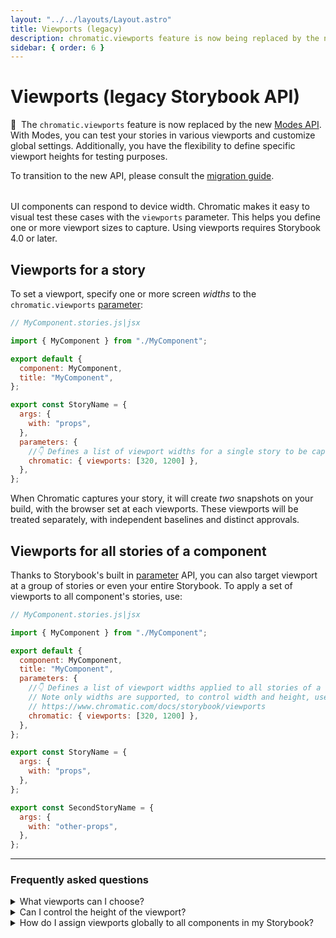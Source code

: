 ```yaml
---
layout: "../../layouts/Layout.astro"
title: Viewports (legacy)
description: chromatic.viewports feature is now being replaced by the new Modes API
sidebar: { order: 6 }
---
```


# Viewports (legacy Storybook API)

<div class="aside" style="margin-bottom: 2rem;">

<p>🚨&nbsp;&nbsp;The <code>chromatic.viewports</code> feature is now replaced by the new <a href="/docs/modes">Modes API</a>. With Modes, you can test your stories in various viewports and customize global settings. Additionally, you have the flexibility to define specific viewport heights for testing purposes.</p>

<p style="margin-bottom: 0;">To transition to the new API, please consult the <a href="/docs/storybook/viewports#migration-from-viewports-legacy-to-modes">migration guide</a>.</p>
</div>

UI components can respond to device width. Chromatic makes it easy to visual test these cases with the `viewports` parameter. This helps you define one or more viewport sizes to capture. Using viewports requires Storybook 4.0 or later.

## Viewports for a story

To set a viewport, specify one or more screen _widths_ to the `chromatic.viewports` [parameter](https://storybook.js.org/docs/writing-stories/parameters#story-parameters):

```js
// MyComponent.stories.js|jsx

import { MyComponent } from "./MyComponent";

export default {
  component: MyComponent,
  title: "MyComponent",
};

export const StoryName = {
  args: {
    with: "props",
  },
  parameters: {
    //👇 Defines a list of viewport widths for a single story to be captured in Chromatic.
    chromatic: { viewports: [320, 1200] },
  },
};
```

When Chromatic captures your story, it will create _two_ snapshots on your build, with the browser set at each viewports. These viewports will be treated separately, with independent baselines and distinct approvals.

## Viewports for all stories of a component

Thanks to Storybook's built in [parameter](https://storybook.js.org/docs/writing-stories/parameters#component-parameters) API, you can also target viewport at a group of stories or even your entire Storybook. To apply a set of viewports to all component's stories, use:

```js
// MyComponent.stories.js|jsx

import { MyComponent } from "./MyComponent";

export default {
  component: MyComponent,
  title: "MyComponent",
  parameters: {
    //👇 Defines a list of viewport widths applied to all stories of a component to be captured in Chromatic.
    // Note only widths are supported, to control width and height, use the modes api
    // https://www.chromatic.com/docs/storybook/viewports
    chromatic: { viewports: [320, 1200] },
  },
};

export const StoryName = {
  args: {
    with: "props",
  },
};

export const SecondStoryName = {
  args: {
    with: "other-props",
  },
};
```

---

### Frequently asked questions

<details><summary>What viewports can I choose?</summary>

A viewport can be any whole number between 200 and 2560 pixels. The maximum number of pixels per snapshot is 25,000,000.

</details>

<details><summary>Can I control the height of the viewport?</summary>

It is not possible to control height with this legacy API. However, you can achieve it using the <a href="/docs/storybook/viewports">Modes API</a>.

</details>

<details>

<summary>How do I assign viewports globally to all components in my Storybook?</summary>

Use modes and set a [project level mode](/docs/modes#stacking-modes).

If you’re still using the legacy API, then assign viewports for the entire Storybook using [`parameters`](https://storybook.js.org/docs/writing-stories/parameters#global-parameters) in your [`.storybook/preview.js`](https://storybook.js.org/docs/configure#configure-story-rendering):

```js
// .storybook/preview.js

const preview = {
  parameters: {
    //👇 Defines a list of viewport widths applied globally to all stories.
    // Note only widths are supported, to control width and height, use the modes api
    // https://www.chromatic.com/docs/storybook/viewports
    chromatic: { viewports: [320, 1200] },
  },
};

export default preview;
```

</details>
